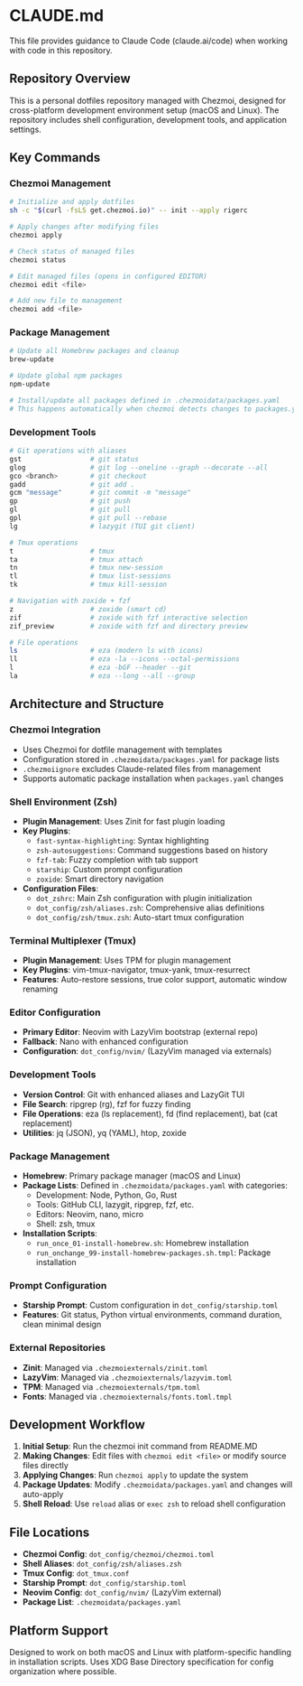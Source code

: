 # CLAUDE.md

This file provides guidance to Claude Code (claude.ai/code) when working with code in this repository.

## Repository Overview

This is a personal dotfiles repository managed with Chezmoi, designed for cross-platform development environment setup (macOS and Linux). The repository includes shell configuration, development tools, and application settings.

## Key Commands

### Chezmoi Management
```bash
# Initialize and apply dotfiles
sh -c "$(curl -fsLS get.chezmoi.io)" -- init --apply rigerc

# Apply changes after modifying files
chezmoi apply

# Check status of managed files
chezmoi status

# Edit managed files (opens in configured EDITOR)
chezmoi edit <file>

# Add new file to management
chezmoi add <file>
```

### Package Management
```bash
# Update all Homebrew packages and cleanup
brew-update

# Update global npm packages
npm-update

# Install/update all packages defined in .chezmoidata/packages.yaml
# This happens automatically when chezmoi detects changes to packages.yaml
```

### Development Tools
```bash
# Git operations with aliases
gst                 # git status
glog                # git log --oneline --graph --decorate --all
gco <branch>        # git checkout
gadd                # git add .
gcm "message"       # git commit -m "message"
gp                  # git push
gl                  # git pull
gpl                 # git pull --rebase
lg                  # lazygit (TUI git client)

# Tmux operations
t                   # tmux
ta                  # tmux attach
tn                  # tmux new-session
tl                  # tmux list-sessions
tk                  # tmux kill-session

# Navigation with zoxide + fzf
z                   # zoxide (smart cd)
zif                 # zoxide with fzf interactive selection
zif_preview         # zoxide with fzf and directory preview

# File operations
ls                  # eza (modern ls with icons)
ll                  # eza -la --icons --octal-permissions
l                   # eza -bGF --header --git
la                  # eza --long --all --group
```

## Architecture and Structure

### Chezmoi Integration
- Uses Chezmoi for dotfile management with templates
- Configuration stored in `.chezmoidata/packages.yaml` for package lists
- `.chezmoiignore` excludes Claude-related files from management
- Supports automatic package installation when `packages.yaml` changes

### Shell Environment (Zsh)
- **Plugin Management**: Uses Zinit for fast plugin loading
- **Key Plugins**:
  - `fast-syntax-highlighting`: Syntax highlighting
  - `zsh-autosuggestions`: Command suggestions based on history
  - `fzf-tab`: Fuzzy completion with tab support
  - `starship`: Custom prompt configuration
  - `zoxide`: Smart directory navigation
- **Configuration Files**:
  - `dot_zshrc`: Main Zsh configuration with plugin initialization
  - `dot_config/zsh/aliases.zsh`: Comprehensive alias definitions
  - `dot_config/zsh/tmux.zsh`: Auto-start tmux configuration

### Terminal Multiplexer (Tmux)
- **Plugin Management**: Uses TPM for plugin management
- **Key Plugins**: vim-tmux-navigator, tmux-yank, tmux-resurrect
- **Features**: Auto-restore sessions, true color support, automatic window renaming

### Editor Configuration
- **Primary Editor**: Neovim with LazyVim bootstrap (external repo)
- **Fallback**: Nano with enhanced configuration
- **Configuration**: `dot_config/nvim/` (LazyVim managed via externals)

### Development Tools
- **Version Control**: Git with enhanced aliases and LazyGit TUI
- **File Search**: ripgrep (rg), fzf for fuzzy finding
- **File Operations**: eza (ls replacement), fd (find replacement), bat (cat replacement)
- **Utilities**: jq (JSON), yq (YAML), htop, zoxide

### Package Management
- **Homebrew**: Primary package manager (macOS and Linux)
- **Package Lists**: Defined in `.chezmoidata/packages.yaml` with categories:
  - Development: Node, Python, Go, Rust
  - Tools: GitHub CLI, lazygit, ripgrep, fzf, etc.
  - Editors: Neovim, nano, micro
  - Shell: zsh, tmux
- **Installation Scripts**:
  - `run_once_01-install-homebrew.sh`: Homebrew installation
  - `run_onchange_99-install-homebrew-packages.sh.tmpl`: Package installation

### Prompt Configuration
- **Starship Prompt**: Custom configuration in `dot_config/starship.toml`
- **Features**: Git status, Python virtual environments, command duration, clean minimal design

### External Repositories
- **Zinit**: Managed via `.chezmoiexternals/zinit.toml`
- **LazyVim**: Managed via `.chezmoiexternals/lazyvim.toml`
- **TPM**: Managed via `.chezmoiexternals/tpm.toml`
- **Fonts**: Managed via `.chezmoiexternals/fonts.toml.tmpl`

## Development Workflow

1. **Initial Setup**: Run the chezmoi init command from README.MD
2. **Making Changes**: Edit files with `chezmoi edit <file>` or modify source files directly
3. **Applying Changes**: Run `chezmoi apply` to update the system
4. **Package Updates**: Modify `.chezmoidata/packages.yaml` and changes will auto-apply
5. **Shell Reload**: Use `reload` alias or `exec zsh` to reload shell configuration

## File Locations

- **Chezmoi Config**: `dot_config/chezmoi/chezmoi.toml`
- **Shell Aliases**: `dot_config/zsh/aliases.zsh`
- **Tmux Config**: `dot_tmux.conf`
- **Starship Prompt**: `dot_config/starship.toml`
- **Neovim Config**: `dot_config/nvim/` (LazyVim external)
- **Package List**: `.chezmoidata/packages.yaml`

## Platform Support

Designed to work on both macOS and Linux with platform-specific handling in installation scripts. Uses XDG Base Directory specification for config organization where possible.